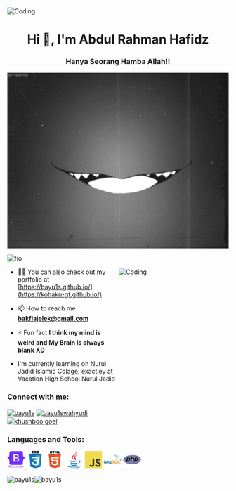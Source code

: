 <img alt="Coding" width="1000" height="200" align="center" src="f.gif">
<h1 align="center">Hi 👋, I'm Abdul Rahman Hafidz </h1>
<h3 align="center"> Hanya Seorang Hamba Allah!!</h3>
<img alt="Coding" width="1000" height="400" align="center" src="g.gif">
<p align="left"> <img src="https://komarev.com/ghpvc/?username=bayu1s&label=Profile%20views&color=129e00&style=plastic" alt="fio" /> </p>
<img align="right" alt="Coding" width="250" height="400" src="fio.png">


- 👨‍💻 You can also check out my portfolio at [https://bayu1s.github.io/](https://kohaku-gt.github.io/)

- 📫 How to reach me **bakfiajelek@gmail.com**

- ⚡ Fun fact **I think my mind is weird and My Brain is always blank XD**
  
-  I'm currently learning on Nurul Jadid Islamic Colage, exactley at Vacation High School Nurul Jadid


<h3 align="left">Connect with me:</h3>
<p align="left">

<a href="https://www.linkedin.com/in/kohaku-gt-761457226/" target="blank"><img align="center" src="https://cdn.jsdelivr.net/npm/simple-icons@3.0.1/icons/linkedin.svg" alt="bayu1s" height="30" width="40" /></a>
<a href="https://instagram.com/bayu1swahyudi" target="blank"><img align="center" src="https://cdn.jsdelivr.net/npm/simple-icons@3.0.1/icons/instagram.svg" alt="bayu1swahyudi" height="30" width="40" /></a>
<a href="https://www.youtube.com/channel/UCW2lyQoXMYUvRk8JpYNNcJw" target="blank"><img align="center" src="https://cdn.jsdelivr.net/npm/simple-icons@3.0.1/icons/youtube.svg" alt="khushboo goel" height="30" width="40" /></a>

</p>

<h3 align="left">Languages and Tools:</h3>
<p align="left"> <a href="https://getbootstrap.com" target="_blank" rel="noreferrer"> <img src="https://raw.githubusercontent.com/devicons/devicon/master/icons/bootstrap/bootstrap-plain-wordmark.svg" alt="bootstrap" width="40" height="40"/> </a> <a href="https://www.w3schools.com/css/" target="_blank" rel="noreferrer"> <img src="https://raw.githubusercontent.com/devicons/devicon/master/icons/css3/css3-original-wordmark.svg" alt="css3" width="40" height="40"/> </a> <a href="https://www.w3.org/html/" target="_blank" rel="noreferrer"> <img src="https://raw.githubusercontent.com/devicons/devicon/master/icons/html5/html5-original-wordmark.svg" alt="html5" width="40" height="40"/> </a> <a href="https://www.java.com" target="_blank" rel="noreferrer"> <img src="https://raw.githubusercontent.com/devicons/devicon/master/icons/java/java-original.svg" alt="java" width="40" height="40"/> </a> <a href="https://developer.mozilla.org/en-US/docs/Web/JavaScript" target="_blank" rel="noreferrer"> <img src="https://raw.githubusercontent.com/devicons/devicon/master/icons/javascript/javascript-original.svg" alt="javascript" width="40" height="40"/> </a> <a href="https://www.mysql.com/" target="_blank" rel="noreferrer"> <img src="https://raw.githubusercontent.com/devicons/devicon/master/icons/mysql/mysql-original-wordmark.svg" alt="mysql" width="40" height="40"/> </a> <a href="https://www.php.net" target="_blank" rel="noreferrer"> <img src="https://raw.githubusercontent.com/devicons/devicon/master/icons/php/php-original.svg" alt="php" width="40" height="40"/> </a> </p>

<p><img align="left" src="https://github-readme-stats.vercel.app/api/top-langs?username=kohaku-gt&show_icons=true&locale=en&layout=compact" alt="bayu1s" /></p>
<p>&nbsp;<img align="left" src="https://github-readme-stats.vercel.app/api?username=kohaku-gt&show_icons=true&locale=en" alt="bayu1s" /></p>
